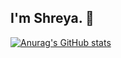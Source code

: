## I'm Shreya. 👋

[![Anurag's GitHub stats](https://github-readme-stats.vercel.app/api?username=shr968)](https://github.com/shr968/github-readme-stats)
